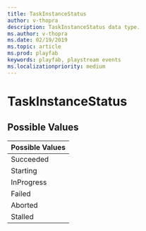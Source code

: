 ```yaml
---
title: TaskInstanceStatus
author: v-thopra
description: TaskInstanceStatus data type.
ms.author: v-thopra
ms.date: 02/19/2019
ms.topic: article
ms.prod: playfab
keywords: playfab, playstream events
ms.localizationpriority: medium
---
```


# TaskInstanceStatus

## Possible Values

|Possible Values|
| :--------------------|
|Succeeded|
|Starting|
|InProgress|
|Failed|
|Aborted|
|Stalled|

